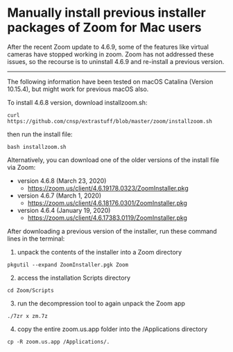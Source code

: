 # Manually install previous installer packages of Zoom for Mac users

After the recent Zoom update to 4.6.9, some of the features like virtual cameras have stopped working in zoom.  Zoom has not addressed these issues, so the recourse is to uninstall 4.6.9 and re-install a previous version.

---

The following information have been tested on macOS Catalina (Version 10.15.4), but might work for previous macOS also.

To install 4.6.8 version, download installzoom.sh: 

`curl https://github.com/cnsp/extrastuff/blob/master/zoom/installzoom.sh`

then run the install file:

`bash installzoom.sh`


Alternatively, you can download one of the older versions of the install file via Zoom:

- version 4.6.8 (March 23, 2020)
	- https://zoom.us/client/4.6.19178.0323/ZoomInstaller.pkg
- version 4.6.7 (March 1, 2020)
  - https://zoom.us/client/4.6.18176.0301/ZoomInstaller.pkg
- version 4.6.4 (January 19, 2020)
  - https://zoom.us/client/4.6.17383.0119/ZoomInstaller.pkg

After downloading a previous version of the installer, run these command lines in the terminal:

1. unpack the contents of the installer into a Zoom directory

`pkgutil --expand ZoomInstaller.pgk Zoom`

2. access the installation Scripts directory 

`cd Zoom/Scripts`

3. run the decompression tool to again unpack the Zoom app

`./7zr x zm.7z`

4. copy the entire zoom.us.app folder into the /Applications directory

`cp -R zoom.us.app /Applications/.`


